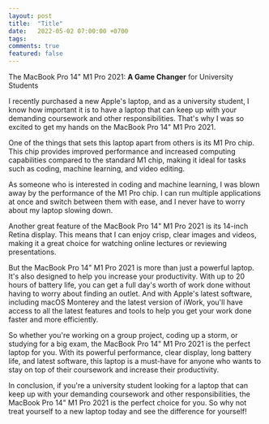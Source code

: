 ```yaml
---
layout: post
title:  "Title"
date:   2022-05-02 07:00:00 +0700
tags: 
comments: true
featured: false
---
```


The MacBook Pro 14" M1 Pro 2021: **A Game Changer** for University Students

I recently purchased a new Apple's laptop, and as a university student, I know how important it is to have a laptop that can keep up with your demanding coursework and other responsibilities. That's why I was so excited to get my hands on the MacBook Pro 14" M1 Pro 2021.

One of the things that sets this laptop apart from others is its M1 Pro chip. This chip provides improved performance and increased computing capabilities compared to the standard M1 chip, making it ideal for tasks such as coding, machine learning, and video editing.

As someone who is interested in coding and machine learning, I was blown away by the performance of the M1 Pro chip. I can run multiple applications at once and switch between them with ease, and I never have to worry about my laptop slowing down.

Another great feature of the MacBook Pro 14" M1 Pro 2021 is its 14-inch Retina display. This means that I can enjoy crisp, clear images and videos, making it a great choice for watching online lectures or reviewing presentations.

But the MacBook Pro 14" M1 Pro 2021 is more than just a powerful laptop. It's also designed to help you increase your productivity. With up to 20 hours of battery life, you can get a full day's worth of work done without having to worry about finding an outlet. And with Apple's latest software, including macOS Monterey and the latest version of iWork, you'll have access to all the latest features and tools to help you get your work done faster and more efficiently.

So whether you're working on a group project, coding up a storm, or studying for a big exam, the MacBook Pro 14" M1 Pro 2021 is the perfect laptop for you. With its powerful performance, clear display, long battery life, and latest software, this laptop is a must-have for anyone who wants to stay on top of their coursework and increase their productivity.

In conclusion, if you're a university student looking for a laptop that can keep up with your demanding coursework and other responsibilities, the MacBook Pro 14" M1 Pro 2021 is the perfect choice for you. So why not treat yourself to a new laptop today and see the difference for yourself!
